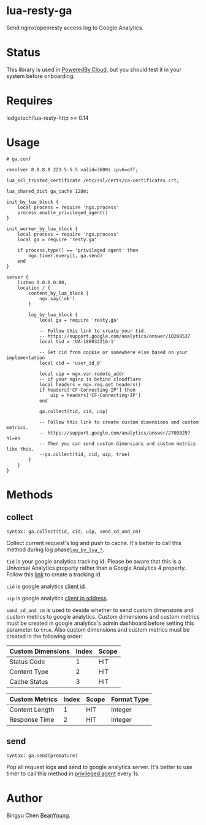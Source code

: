 # lua-resty-ga

Send nginx/openresty access log to Google Analytics.

# Status

This library is used in [PoweredBy.Cloud](https://poweredby.cloud), 
but you should test it in your system before onboarding.

# Requires

ledgetech/lua-resty-http >= 0.14

# Usage

```
# ga.conf

resolver 8.8.8.8 223.5.5.5 valid=3600s ipv6=off;

lua_ssl_trusted_certificate /etc/ssl/certs/ca-certificates.crt;

lua_shared_dict ga_cache 128m;

init_by_lua_block {
    local process = require 'ngx.process'
    process.enable_privileged_agent()
}

init_worker_by_lua_block {
    local process = require 'ngx.process'
    local ga = require 'resty.ga'

    if process.type() == 'privileged agent' then
        ngx.timer.every(1, ga.send)
    end
}

server {
    listen 0.0.0.0:80;
    location / {
        content_by_lua_block {
            ngx.say('ok')
        }

        log_by_lua_block {
            local ga = require 'resty.ga'

            -- Follow this link to create your tid.
            -- https://support.google.com/analytics/answer/10269537
            local tid = 'UA-188032216-1'

            -- Get cid from cookie or somewhere else based on your implementation
            local cid = 'user_id_0'

            local uip = ngx.var.remote_addr
            -- if your nginx is behind cloudflare
            local headers = ngx.req.get_headers()
            if headers['CF-Connecting-IP'] then
                uip = headers['CF-Connecting-IP']
            end

            ga.collect(tid, cid, uip)

            -- Follow this link to create custom dimensions and custom metrics.
            -- https://support.google.com/analytics/answer/2709829?hl=en
            -- Then you can send custom dimensions and custom metrics like this.
            --ga.collect(tid, cid, uip, true)
        }
    }
}
```

# Methods

## collect

`syntax: ga.collect(tid, cid, uip, send_cd_and_cm)`

Collect current request's log and push to cache.
It's better to call this method during log phase[`log_by_lua_*`](https://github.com/openresty/lua-nginx-module#log_by_lua).

`tid` is your google analytics tracking id. 
Please be aware that this is a Universal Analytics property rather than a Google Analytics 4 property. 
Follow this [link](https://support.google.com/analytics/answer/10269537) to create a tracking id.

`cid` is google analytics [client id](https://developers.google.com/analytics/devguides/collection/protocol/v1/parameters#cid). 

`uip` is google analytics [client ip address](https://developers.google.com/analytics/devguides/collection/protocol/v1/parameters#uip).

`send_cd_and_cm` is used to deside whether to send custom dimensions and custom metrics to google analytics.
Custom dimensions and custom metrics must be created in google analytics's admin dashboard before setting this parameter to `true`.
Also custom dimensions and custom metrics must be created in the following order:

| Custom Dimensions | Index | Scope |
|-------------------|-------|-------|
|       Status Code |     1 |   HIT |
|      Content Type |     2 |   HIT |
|      Cache Status |     3 |   HIT |

| Custom Metrics | Index | Scope | Format Type |
|----------------|-------|-------|-------------|
| Content Length |     1 |   HIT |     Integer |
|  Response Time |     2 |   HIT |     Integer |


## send

`syntax: ga.send(premature)`

Pop all request logs and send to google analytics server.
It's better to use timer to call this method in [privileged agent](https://github.com/openresty/lua-resty-core/blob/master/lib/ngx/process.md#enable_privileged_agent) every 1s.

# Author

Bingyu Chen [BeanYoung](mailto:beanyoungcn@gmail.com).
